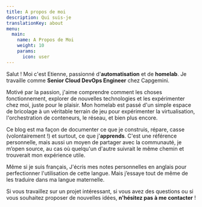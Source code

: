 ```yaml
---
title: A propos de moi
description: Qui suis-je
translationKey: about
menu:
  main:
    name: A Propos de Moi
    weight: 10
    params:
      icon: user
---
```

Salut ! Moi c'est Etienne, passionné d'**automatisation** et de **homelab**. Je travaille comme **Senior Cloud DevOps Engineer** chez Capgemini.

Motivé par la passion, j'aime comprendre comment les choses fonctionnement, explorer de nouvelles technologies et les expérimenter chez moi, juste pour le plaisir. Mon homelab est passé d'un simple espace de bricolage à un véritable terrain de jeu pour expérimenter la virtualisation, l'orchestration de conteneurs, le réseau, et bien plus encore.

Ce blog est ma façon de documenter ce que je construis, répare, casse (volontairement !) et surtout, ce que j'**apprends**. C'est une référence personnelle, mais aussi un moyen de partager avec la communauté, je m’open source, au cas où quelqu'un d'autre suivrait le même chemin et trouverait mon expérience utile.

Même si je suis français, J'écris mes notes personnelles en anglais pour perfectionner l'utilisation de cette langue. Mais j’essaye tout de même de les traduire dans ma langue maternelle.

Si vous travaillez sur un projet intéressant, si vous avez des questions ou si vous souhaitez proposer de nouvelles idées, **n'hésitez pas à me contacter** !
